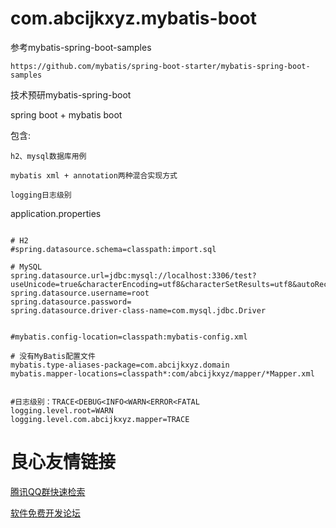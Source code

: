 # com.abcijkxyz.mybatis-boot

参考mybatis-spring-boot-samples

	https://github.com/mybatis/spring-boot-starter/mybatis-spring-boot-samples

技术预研mybatis-spring-boot

spring boot + mybatis boot 

包含:

    h2、mysql数据库用例

    mybatis xml + annotation两种混合实现方式

    logging日志级别

application.properties

```

# H2
#spring.datasource.schema=classpath:import.sql

# MySQL
spring.datasource.url=jdbc:mysql://localhost:3306/test?useUnicode=true&characterEncoding=utf8&characterSetResults=utf8&autoReconnect=true&autoReconnectForPools=true&rewriteBatchedStatements=true&zeroDateTimeBehavior=convertToNull&useSSL=false
spring.datasource.username=root
spring.datasource.password=
spring.datasource.driver-class-name=com.mysql.jdbc.Driver


#mybatis.config-location=classpath:mybatis-config.xml

# 没有MyBatis配置文件
mybatis.type-aliases-package=com.abcijkxyz.domain
mybatis.mapper-locations=classpath*:com/abcijkxyz/mapper/*Mapper.xml


#日志级别：TRACE<DEBUG<INFO<WARN<ERROR<FATAL
logging.level.root=WARN
logging.level.com.abcijkxyz.mapper=TRACE

```

 # 良心友情链接

[腾讯QQ群快速检索](http://u.720life.cn/s/8cf73f7c)

[软件免费开发论坛](http://u.720life.cn/s/bbb01dc0)